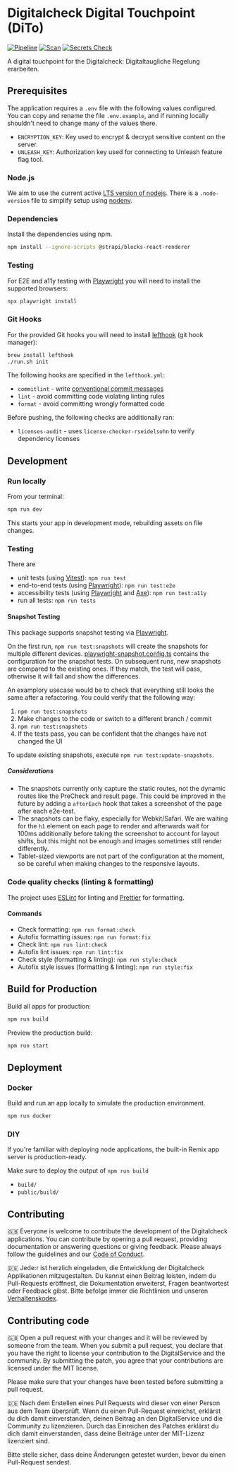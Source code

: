 # Digitalcheck Digital Touchpoint (DiTo)

[![Pipeline](https://github.com/digitalservicebund/remix-application-template/actions/workflows/pipeline.yml/badge.svg)](https://github.com/digitalservicebund/remix-application-template/actions/workflows/pipeline.yml)
[![Scan](https://github.com/digitalservicebund/remix-application-template/actions/workflows/scan.yml/badge.svg)](https://github.com/digitalservicebund/remix-application-template/actions/workflows/scan.yml)
[![Secrets Check](https://github.com/digitalservicebund/remix-application-template/actions/workflows/secrets-check.yml/badge.svg)](https://github.com/digitalservicebund/remix-application-template/actions/workflows/secrets-check.yml)

A digital touchpoint for the Digitalcheck: Digitaltaugliche Regelung erarbeiten.

## Prerequisites

The application requires a `.env` file with the following values configured. You can copy and rename the file `.env.example`, and if running locally shouldn't need to change many of the values there.

- `ENCRYPTION_KEY`: Key used to encrypt & decrypt sensitive content on the server.
- `UNLEASH_KEY`: Authorization key used for connecting to Unleash feature flag tool.

### Node.js

We aim to use the current active [LTS version of nodejs](https://nodejs.dev/en/about/releases/).
There is a `.node-version` file to simplify setup using [nodenv](https://github.com/nodenv/nodenv).

### Dependencies

Install the dependencies using npm.

```bash
npm install --ignore-scripts @strapi/blocks-react-renderer
```

### Testing

For E2E and a11y testing with [Playwright](https://playwright.dev/docs/intro) you will need to install the supported browsers:

```bash
npx playwright install
```

### Git Hooks

For the provided Git hooks you will need to install [lefthook](https://github.com/evilmartians/lefthook/blob/master/docs/full_guide.md)
(git hook manager):

```bash
brew install lefthook
./run.sh init
```

The following hooks are specified in the `lefthook.yml`:

- `commitlint` - write [conventional commit messages](https://chris.beams.io/posts/git-commit/)
- `lint` - avoid committing code violating linting rules
- `format` - avoid committing wrongly formatted code

Before pushing, the following checks are additionally ran:

- `licenses-audit` - uses `license-checker-rseidelsohn` to verify dependency licenses

## Development

### Run locally

From your terminal:

```sh
npm run dev
```

This starts your app in development mode, rebuilding assets on file changes.

### Testing

There are

- unit tests (using [Vitest](https://vitest.dev/)): `npm run test`
- end-to-end tests (using [Playwright](https://playwright.dev/docs/intro)): `npm run test:e2e`
- accessibility tests (using [Playwright](https://playwright.dev/docs/intro) and [Axe](https://www.deque.com/axe/)): `npm run test:a11y`
- run all tests: `npm run tests`

#### Snapshot Testing

This package supports snapshot testing via [Playwright](https://playwright.dev/docs/test-snapshots).

On the first run, `npm run test:snapshots` will create the snapshots for multiple different devices.
[playwright-snapshot.config.ts](./tests/playwright-snapshot.config.ts) contains the configuration for the snapshot tests.
On subsequent runs, new snapshots are compared to the existing ones.
If they match, the test will pass, otherwise it will fail and show the differences.

An examplory usecase would be to check that everything still looks the same after a refactoring. You could verify that the following way:

1. `npm run test:snapshots`
2. Make changes to the code or switch to a different branch / commit
3. `npm run test:snapshots`
4. If the tests pass, you can be confident that the changes have not changed the UI

To update existing snapshots, execute `npm run test:update-snapshots`.

##### Considerations

- The snapshots currently only capture the static routes, not the dynamic routes like the PreCheck and result page. This could be improved in the future by adding a `afterEach` hook that takes a screenshot of the page after each e2e-test.
- The snapshots can be flaky, especially for Webkit/Safari. We are waiting for the `h1` element on each page to render and afterwards wait for 100ms additionally before taking the screenshot to account for layout shifts, but this might not be enough and images sometimes still render differently.
- Tablet-sized viewports are not part of the configuration at the moment, so be careful when making changes to the responsive layouts.

### Code quality checks (linting & formatting)

The project uses [ESLint](https://eslint.org/docs/latest/) for linting and [Prettier](https://prettier.io/docs/en/) for formatting.

#### Commands

- Check formatting: `npm run format:check`
- Autofix formatting issues: `npm run format:fix`
- Check lint: `npm run lint:check`
- Autofix lint issues: `npm run lint:fix`
- Check style (formatting & linting): `npm run style:check`
- Autofix style issues (formatting & linting): `npm run style:fix`

## Build for Production

Build all apps for production:

```sh
npm run build
```

Preview the production build:

```sh
npm run start
```

## Deployment

### Docker

Build and run an app locally to simulate the production environment.

```sh
npm run docker
```

### DIY

If you're familiar with deploying node applications, the built-in Remix app server is production-ready.

Make sure to deploy the output of `npm run build`

- `build/`
- `public/build/`

## Contributing

🇬🇧
Everyone is welcome to contribute the development of the Digitalcheck applications. You can contribute by opening a pull request,
providing documentation or answering questions or giving feedback. Please always follow the guidelines and our
[Code of Conduct](CODE_OF_CONDUCT.md).

🇩🇪
Jede:r ist herzlich eingeladen, die Entwicklung der Digitalcheck Applikationen mitzugestalten. Du kannst einen Beitrag leisten,
indem du Pull-Requests eröffnest, die Dokumentation erweiterst, Fragen beantwortest oder Feedback gibst.
Bitte befolge immer die Richtlinien und unseren [Verhaltenskodex](CODE_OF_CONDUCT_DE.md).

## Contributing code

🇬🇧
Open a pull request with your changes and it will be reviewed by someone from the team. When you submit a pull request,
you declare that you have the right to license your contribution to the DigitalService and the community.
By submitting the patch, you agree that your contributions are licensed under the MIT license.

Please make sure that your changes have been tested before submitting a pull request.

🇩🇪
Nach dem Erstellen eines Pull Requests wird dieser von einer Person aus dem Team überprüft. Wenn du einen Pull-Request
einreichst, erklärst du dich damit einverstanden, deinen Beitrag an den DigitalService und die Community zu
lizenzieren. Durch das Einreichen des Patches erklärst du dich damit einverstanden, dass deine Beiträge unter der
MIT-Lizenz lizenziert sind.

Bitte stelle sicher, dass deine Änderungen getestet wurden, bevor du einen Pull-Request sendest.
